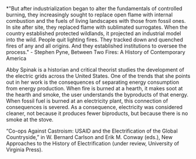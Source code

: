 *"But after industrialization began to alter the fundamentals of controlled burning, they increasingly sought to replace open flame with internal combustion and the fuels of living landscapes with those from fossil ones. In site after site, they replaced flame with sublimated surrogates. When the country established protected wildlands, it projected an industrial model into the wild. People quit lighting fires. They tracked down and quenched fires of any and all origins. And they established institutions to oversee the process." - Stephen Pyne, Between Two Fires: A History of Contemporary America

Abby Spinak is a historian and critical theorist studies the development of the electric grids across the United States. One of the trends that she points out in her work is the consequences of separating energy consumption from energy production. When fire is burned at a hearth, it makes soot at the hearth and smoke, the user understands the byproducts of that energy. When fossil fuel is burned at an electricity plant, this connection of consequences is severed. As a consequence, electricity was considered cleaner, not because it produces fewer biproducts, but because there is no smoke at the stove.  

“Co-ops Against Castroism: USAID and the Electrification of the Global  
Countryside,” in W. Bernard Carlson and Erik M. Conway (eds.), New  
Approaches to the History of Electrification (under review, University of  
Virginia Press).

